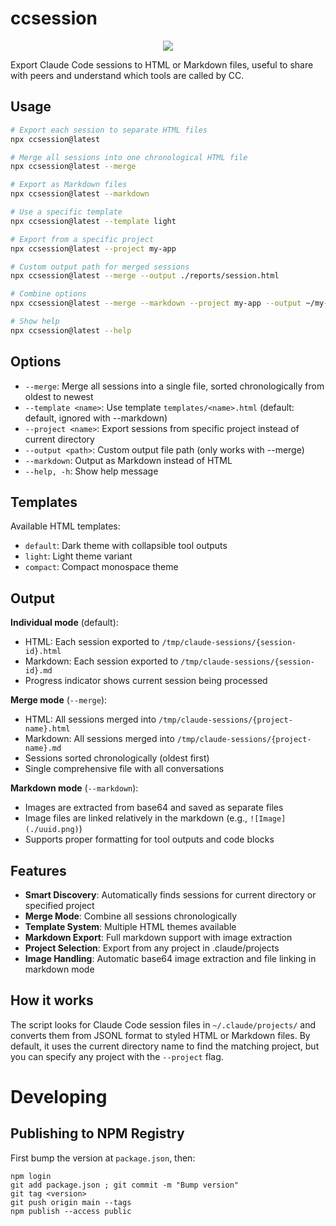 # ccsession

<div align="center">
   <img src="https://i.imgur.com/5taJVJu.jpeg" />
</div>

Export Claude Code sessions to HTML or Markdown files, useful to share with peers and
understand which tools are called by CC.

## Usage

```bash
# Export each session to separate HTML files
npx ccsession@latest

# Merge all sessions into one chronological HTML file
npx ccsession@latest --merge

# Export as Markdown files
npx ccsession@latest --markdown

# Use a specific template
npx ccsession@latest --template light

# Export from a specific project
npx ccsession@latest --project my-app

# Custom output path for merged sessions
npx ccsession@latest --merge --output ./reports/session.html

# Combine options
npx ccsession@latest --merge --markdown --project my-app --output ~/my-session.md

# Show help
npx ccsession@latest --help
```

## Options

- `--merge`: Merge all sessions into a single file, sorted chronologically from oldest to newest
- `--template <name>`: Use template `templates/<name>.html` (default: default, ignored with --markdown)
- `--project <name>`: Export sessions from specific project instead of current directory
- `--output <path>`: Custom output file path (only works with --merge)
- `--markdown`: Output as Markdown instead of HTML
- `--help, -h`: Show help message

## Templates

Available HTML templates:
- `default`: Dark theme with collapsible tool outputs
- `light`: Light theme variant
- `compact`: Compact monospace theme

## Output

**Individual mode** (default):
- HTML: Each session exported to `/tmp/claude-sessions/{session-id}.html`
- Markdown: Each session exported to `/tmp/claude-sessions/{session-id}.md`
- Progress indicator shows current session being processed

**Merge mode** (`--merge`):
- HTML: All sessions merged into `/tmp/claude-sessions/{project-name}.html`
- Markdown: All sessions merged into `/tmp/claude-sessions/{project-name}.md`
- Sessions sorted chronologically (oldest first)
- Single comprehensive file with all conversations

**Markdown mode** (`--markdown`):
- Images are extracted from base64 and saved as separate files
- Image files are linked relatively in the markdown (e.g., `![Image](./uuid.png)`)
- Supports proper formatting for tool outputs and code blocks

## Features

- **Smart Discovery**: Automatically finds sessions for current directory or specified project
- **Merge Mode**: Combine all sessions chronologically
- **Template System**: Multiple HTML themes available
- **Markdown Export**: Full markdown support with image extraction
- **Project Selection**: Export from any project in .claude/projects
- **Image Handling**: Automatic base64 image extraction and file linking in markdown mode

## How it works

The script looks for Claude Code session files in `~/.claude/projects/` and converts them from JSONL format to styled HTML or Markdown files. By default, it uses the current directory name to find the matching project, but you can specify any project with the `--project` flag.

# Developing

## Publishing to NPM Registry

First bump the version at `package.json`, then:

```
npm login
git add package.json ; git commit -m "Bump version"
git tag <version>
git push origin main --tags
npm publish --access public
```